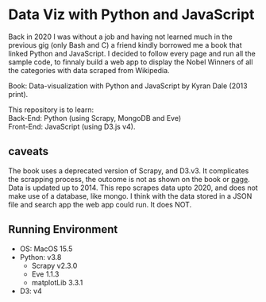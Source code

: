 # Data Viz with Python and JavaScript

Back in 2020 I was without a job and having not learned much in the previous gig (only Bash and C) a friend kindly borrowed me a book that linked Python and JavaScript. I decided to follow every page and run all the sample code, to finnaly build a web app to display the Nobel Winners of all the categories with data scraped from Wikipedia.

Book: Data-visualization with Python and JavaScript by Kyran Dale (2013 print).

This repository is to learn:<br> 
Back-End: Python (using Scrapy, MongoDB and Eve)<br>
Front-End: JavaScript (using D3.js v4).<br>

## caveats
The book uses a deprecated version of Scrapy, and D3.v3. It complicates the scrapping process, the outcome is not as shown on the book or [page](https://www.kyrandale.com/visualizing-the-nobel-prize-winners/). Data is updated up to 2014. This repo scrapes data upto 2020, and does not make use of a database, like mongo. I think with the data stored in a JSON file and search app the web app could run. It does NOT. 

## Running Environment
- OS: MacOS 15.5
- Python: v3.8
	- Scrapy v2.3.0
	- Eve 1.1.3
	- matplotLib 3.3.1
- D3: v4
